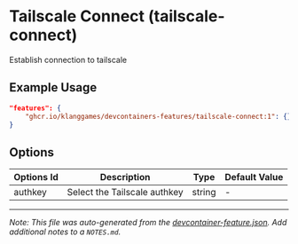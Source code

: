 
# Tailscale Connect (tailscale-connect)

Establish connection to tailscale

## Example Usage

```json
"features": {
    "ghcr.io/klanggames/devcontainers-features/tailscale-connect:1": {}
}
```

## Options

| Options Id | Description | Type | Default Value |
|-----|-----|-----|-----|
| authkey | Select the Tailscale authkey | string | - |



---

_Note: This file was auto-generated from the [devcontainer-feature.json](https://github.com/klanggames/devcontainers-features/blob/main/src/tailscale-connect/devcontainer-feature.json).  Add additional notes to a `NOTES.md`._
